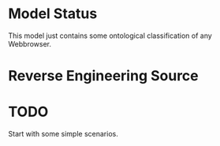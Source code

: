 # Model Status

This model just contains some ontological classification of any Webbrowser.

# Reverse Engineering Source


# TODO

Start with some simple scenarios.